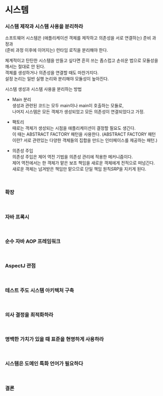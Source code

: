 시스템
===

### 시스템 제작과 시스템 사용을 분리하라

소프트웨어 시스템은 (애플리케이션 객체를 제작하고 의존성을 서로 연결하는) 준비 과정과 <br>
(준비 과정 이후에 이어지는) 런타임 로직을 분리해야 한다.

체계적이고 탄탄한 시스템을 만들고 싶다면 흔히 쓰는 좀스럽고 손쉬운 법으로 모듈성을 깨서는 절대로 안 된다. <br>
객체를 생성하거나 의존성을 연결할 때도 마찬가지다. <br>
설정 논리는 일반 실행 논리와 분리해야 모듈성이 높아진다.

시스템 생성과 시스템 사용을 분리하는 방법 <br>
- Main 분리 <br>
  생성과 관련된 코드는 모두 main이나 main이 호출하는 모듈로, <br>
  나머지 시스템은 모든 객체가 생성되었고 모든 의존성이 연결되었다고 가정.

- 팩토리 <br>
  때로는 객체가 생성되는 시점을 애플리케이션이 결정할 필요도 생긴다. <br>
  이 때는 ABSTRACT FACTORY 패턴을 사용한다.
  (ABSTRACT FACTORY 패턴이란? 서로 관련있는 다양한 객체들의 집합을 만드는 인터페이스를 제공하는 패턴.)

- 의존성 주입 <br>
  의존성 주입은 제어 역전 기법을 의존성 관리에 적용한 메커니즘이다. <br>
  제어 역전에서는 한 객체가 맡은 보조 책임을 새로운 객체에게 전적으로 떠넘긴다. <br>
  새로운 객체는 넘겨받은 책임만 맡으므로 단일 책임 원칙*SRP*을 지키게 된다.

<br>

### 확장

<br>

### 자바 프록시

<br>

### 순수 자바 AOP 프레임워크

<br>

### AspectJ 관점

<br>

### 테스트 주도 시스템 아키텍처 구축

<br>

### 의사 결정을 최적화하라

<br>

### 명백한 가치가 있을 때 표준을 현명하게 사용하라

<br>

### 시스템은 도메인 특화 언어가 필요하다

<br>

### 결론

<br>
